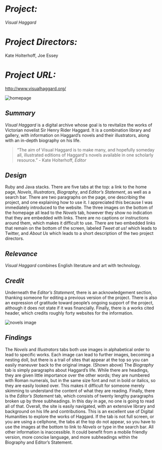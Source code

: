# _Project:_
_Visual Haggard_

# _Project Directors:_
Kate Holterhoff, Joe Essey 

# _Project URL:_
http://www.visualhaggard.org/

![homepage](https://vassiedinstel.github.io/vassie-dinstel/images/visualhaggardhomepage.png)

## _Summary_ 
_Visual Haggard_ is a digital archive whose goal is to revitalize the works of Victorian novelist Sir Henry Rider Haggard. It is a combination library 
and gallery, with information on Haggard’s novels and their illustrators, along with an in-depth biography on his life. 
> “The aim of Visual Haggard is to make many, and hopefully someday all, illustrated editions of Haggard's novels available 
in one scholarly resource.” - Kate Holterhoff, _Editor_

## _Design_ 
Ruby and Java stacks. There are five tabs at the top: a link to the home page,  _Novels_, _Illustrators_, _Biography_, and _Editor’s Statement_, as well as a search bar. There are two paragraphs on the page, one describing the project, and one explaining how to use it. I appreciated this because I was immediately introduced to the website. The three images on the bottom of the homepage all lead to the _Novels_ tab, however they show no indication that they are embedded with links. There are no captions or instructions around them, which makes it difficult to use. There are two embedded links that remain on the bottom of the screen, labeled _Tweet at us!_ which leads to Twitter, and _About Us_ which leads to a short description of the two project directors. 

## _Relevance_ 
_Visual Haggard_ combines English literature and art with technology. 

## _Credit_ 
Underneath the _Editor’s Statement_, there is an acknowledgement section, thanking someone for editing a previous version of the project. There is also an 
expression of gratitude toward people’s ongoing support of the project, although it does not state if it was financially. Finally, there is a works cited 
header, which credits roughly forty websites for the information.

![novels image](https://vassiedinstel.github.io/vassie-dinstel/images/vhtrail.png)

## _Findings_
The _Novels_ and _Illustrators_ tabs both use images in alphabetical order to lead to specific works. Each image can lead to further images, 
becoming a nesting doll, but there is a trail of sites that appear at the top so you can easily maneuver back to the original image. (Shown above)
The  _Biography_ tab is simply paragraphs about Haggard’s life. While there are headings, they are given little importance over the other words; they are 
numbered with Roman numerals, but in the same size font and not in bold or italics, so they are easily looked over. This makes it difficult for someone merely 
skimming to understand the content of what they are reading. Finally, there is the _Editor’s Statement_ tab, which consists of twenty lengthy paragraphs broken 
up by three subheadings. In this day in age, no one is going to read all of that. Overall, the site is easily navigated, with an extensive library and background 
on his life and contributions. This is an excellent use of Digital Humanities to explore the works of Haggard. If the tab is not full screen, or you are using a 
cellphone, the tabs at the top do not appear, so you have to use the images at the bottom to link to _Novels_ or type in the search bar. All other information is
inaccessible. It could benefit from a mobile friendly version, more concise language, and more subheadings within the Biography and Editor’s Statement. 
